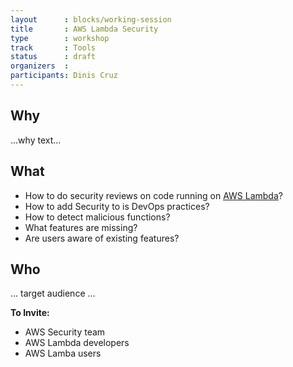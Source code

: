 ```yaml
---
layout      : blocks/working-session
title       : AWS Lambda Security
type        : workshop
track       : Tools
status      : draft
organizers  :
participants: Dinis Cruz
---
```



## Why

...why text...

## What

 -  How to do security reviews on code running on [AWS Lambda](https://aws.amazon.com/lambda)?
 - How to add Security to is DevOps practices?
 - How to detect malicious functions?
 - What features are missing?
 - Are users aware of existing features?

## Who

... target audience ...

**To Invite:**

* AWS Security team
* AWS Lambda developers
* AWS Lamba users
